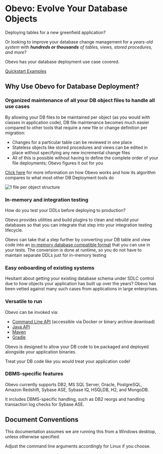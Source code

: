 <!--

    Copyright 2017 Goldman Sachs.
    Licensed under the Apache License, Version 2.0 (the "License");
    you may not use this file except in compliance with the License.
    You may obtain a copy of the License at

    http://www.apache.org/licenses/LICENSE-2.0

    Unless required by applicable law or agreed to in writing,
    software distributed under the License is distributed on an
    "AS IS" BASIS, WITHOUT WARRANTIES OR CONDITIONS OF ANY
    KIND, either express or implied.  See the License for the
    specific language governing permissions and limitations
    under the License.

-->
# Obevo: Evolve Your Database Objects

Deploying tables for a new greenfield application?

Or looking to improve your database change management for a _years-old system_ with _**hundreds or thousands** of tables, views, stored procedures, and more_?

Obevo has your database deployment use case covered.

[Quickstart Examples](https://github.com/goldmansachs/obevo-kata)


## Why Use Obevo for Database Deployment?

### Organized maintenance of all your DB object files to handle all use cases

By allowing your DB files to be maintained per object (as you would with classes in application code), DB file maintenance
becomes much easier compared to other tools that require a new file or change definition per migration:

* Changes for a particular table can be reviewed in one place
* Stateless objects like stored procedures and views can be edited in place without specifying any new incremental change files
* All of this is possible without having to define the complete order of your file deployments; Obevo figures it out for you

[Click here](design-walkthrough.html) for more information on how Obevo works and how its algorithm compares to what most other DB Deployment tools do

![1 file per object structure](images/db-kata-file-setup.jpg)


### In-memory and integration testing

How do you test your DDLs before deploying to production?

Obevo provides utilities and build plugins to clean and rebuild your databases so that you can integrate that step into
your integration testing lifecycle.

Obevo can take that a step further by converting your DB table and view code into an [in-memory database compatible format](in-memory-db-testing.html)
that you can use in your tests. The conversion is done at runtime, so you do not have to maintain separate DDLs
just for in-memory testing


### Easy onboarding of existing systems

Hesitant about getting your existing database schema under SDLC control due to how objects your application has built up
over the years? Obevo has been vetted against many such cases from applications in large enterprises.


### Versatile to run

Obevo can be invoked via:

* [Command Line API](command-line-api.html) (accessible via Docker or binary archive download)
* [Java API](java-api.html)
* [Maven](maven-api.html)
* [Gradle](gradle-api.html)

Obevo is designed to allow your DB code to be packaged and deployed alongside your application binaries.

Treat your DB code like you would treat your application code!


### DBMS-specific features

Obevo currently supports DB2, MS SQL Server, Oracle, PostgreSQL, Amazon Redshift, Sybase ASE, Sybase IQ, HSQLDB, H2, and MongoDB.

It includes DBMS-specific handling, such as DB2 reorgs and handling transaction log checks for Sybase ASE.

## Document Conventions

This documentation assumes we are running this from a Windows desktop, unless otherwise specified.

Adjust the command line arguments accordingly for Linux if you choose.
